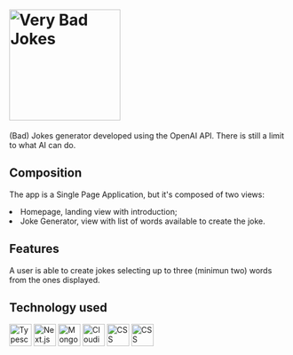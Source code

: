 <h1><img title="Very Bad Jokes" src="https://res.cloudinary.com/dtl48kr1u/image/upload/v1699270985/bad-jokes/title2_s1prxl.png" style="width: 200px"/></h1>

  <p>(Bad) Jokes generator developed using the OpenAI API. There is still a limit to what AI can do.<p>

<h2>Composition</h2>
<p>The app is a Single Page Application, but it's composed of two views:</p>
  <li>Homepage, landing view with introduction;</li>
  <li>Joke Generator, view with list of words available to create the joke.</li>
    
  <h2>Features</h2>
  <p>A user is able to create jokes selecting up to three (minimun two) words from the ones displayed.</p>
 

<h2>Technology used</h2>
  <div style="display: flex, flex-direction: row">
    <img title="Typescript" src="https://cdn-icons-png.flaticon.com/512/5968/5968381.png" style="width: 40px"/>
    <img title="Next.js" src="https://creazilla-store.fra1.digitaloceanspaces.com/icons/3220588/nextjs-icon-md.png" style="width: 40px" />
    <img title="MongoDB" src="https://img.icons8.com/color/256/mongodb.png" style="width: 40px"/>
    <img title="Cloudinary" src="https://pics.freeicons.io/uploads/icons/png/2182976911536207307-512.png" style="width: 40px"/>
    <img title="CSS" src="https://img.icons8.com/color/256/css3.png" style="width: 40px"/>
    <img title="CSS" src="https://encrypted-tbn0.gstatic.com/images?q=tbn:ANd9GcTKuL2RkIVgf9QvZa72DU1StmIFC5jHkqID4pX85IaEzBu3rOBl4Vme9j_6C9twQEqY3Fc&usqp=CAU" style="width: 40px"/>
  </div>
 
 
